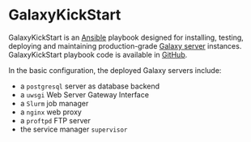 # GalaxyKickStart

GalaxyKickStart is an [Ansible](http://www.ansible.com/) playbook designed for installing,
testing, deploying and  maintaining production-grade [Galaxy
server](https://galaxyproject.org/admin/get-galaxy/) instances. GalaxyKickStart
playbook code is available in [GitHub](https://github.com/ARTbio/GalaxyKickStart). 

In the basic configuration, the deployed Galaxy servers include:

- a `postgresql` server as database backend 
- a `uwsgi` Web Server Gateway Interface
- a `Slurm` job manager
- a `nginx` web proxy
- a `proftpd` FTP server
- the service manager `supervisor`
